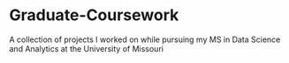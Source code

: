 # Graduate-Coursework
A collection of projects I worked on while pursuing my MS in Data Science and Analytics at the University of Missouri
